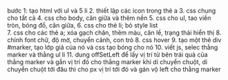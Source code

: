 bước 1: tạo html với ul và 5 li
2. thiết lập các icon trong thẻ a
3. css chung cho tất cả
4. css cho body, căn giữa và thêm nền
5. css cho ul, tao viền tròn, bóng đổ, căn giữa,
6. css cho thẻ li; bỏ style list    
7. css cho các thẻ a; xóa gạch chân, thêm màu, căn lề, trạng thái hiển thị
8. chỉnh font chữ, độ mờ, chuyển cảnh, con trỏ
8. css hover
9. tạo một thẻ div #marker, tạo lớp giả của nó và css tạo bóng cho nó
10. viết js, selec thằng marker và thằng ul li
11. dung offSetLeft để lấy vị trí từ bên trái quả của thằng marker và gắn vị trí đó cho thằng marker khi di chuyển chuột, 
di chuyển chuột tới đâu thì cho px vị trí tới đó và gán vộ left cho thằng marker


